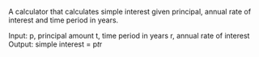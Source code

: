 A calculator that calculates simple interest given principal, annual rate of interest and time period in years.

Input:
p, principal amount
t, time period in years
r, annual rate of interest
Output:
simple interest = p*t*r
